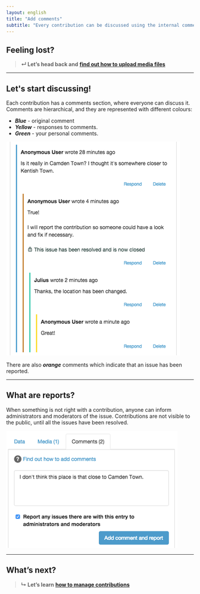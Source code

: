 ```yaml
---
layout: english
title: "Add comments"
subtitle: "Every contribution can be discussed using the internal commenting section."
---
```


## Feeling lost?

> **&#8629; Let’s head back and** [**find out how to upload media files**](upload-media-files.md)

---

## Let's start discussing!

Each contribution has a comments section, where everyone can discuss it. Comments are hierarchical, and they are represented with different colours:

* ***Blue*** - original comment
* ***Yellow*** - responses to comments.
* ***Green*** - your personal comments.

![comments](/images/comments.png)

There are also ***orange*** comments which indicate that an issue has been reported.

---

## What are reports?

When something is not right with a contribution, anyone can inform administrators and moderators of the issue. Contributions are not visible to the public, until all the issues have been resolved.

![reporting](/images/reporting.png)

---

## What’s next?

> **&#8627; Let’s learn** [**how to manage contributions**](manage-contributions.md)

